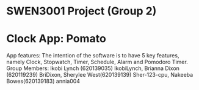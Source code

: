 # SWEN3001 Project (Group 2)
# Clock App: Pomato
App features: The intention of the software is to have 5 key features, namely Clock, Stopwatch, Timer, Schedule, Alarm and Pomodoro Timer. 
Group Members: 
Ikobi Lynch (620139035) IkobiLynch,
Brianna Dixon (620119239) BriDixon,
Sherylee West(620139139) Sher-123-cpu, 
Nakeeba Bowes(620139183) annia004
